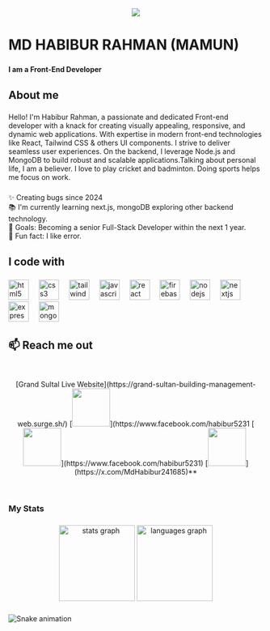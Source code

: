 <div align="center">
  <img  src="https://i.ibb.co.com/8X0yPjr/White-Minimalist-Corporate-Personal-Profile-Linked-In-Banner.png"  />
</div>

###

<h1 align="left">MD HABIBUR RAHMAN (MAMUN)</h1>

###

<h4 align="left">I am a Front-End Developer</h4>

###

<h2 align="left">About me</h2>

###

<p align="left">Hello! I'm Habibur Rahman, a passionate and dedicated Front-end developer with a knack for creating visually appealing, responsive, and dynamic web applications. With expertise in modern front-end technologies like React, Tailwind CSS & others UI components. I strive to deliver seamless user experiences. On the backend, I leverage Node.js and MongoDB to build robust and scalable applications.Talking about personal life, I am a believer. I love to play cricket and badminton. Doing sports helps me focus on work.</p>

###

<p align="left">✨ Creating bugs since 2024<br>📚 I'm currently learning  next.js, mongoDB exploring other backend technology.<br>🎯 Goals:  Becoming a senior Full-Stack Developer within the next 1 year.<br>🎲 Fun fact: I like error.</p>

###

<h2 align="left">I code with</h2>

###

<div align="left">
  <img src="https://skillicons.dev/icons?i=html" height="40" alt="html5 logo"  />
  <img width="12" />
  <img src="https://skillicons.dev/icons?i=css" height="40" alt="css3 logo"  />
  <img width="12" />
  <img src="https://skillicons.dev/icons?i=tailwind" height="40" alt="tailwindcss logo"  />
  <img width="12" />
  <img src="https://skillicons.dev/icons?i=js" height="40" alt="javascript logo"  />
  <img width="12" />
  <img src="https://cdn.jsdelivr.net/gh/devicons/devicon/icons/react/react-original-wordmark.svg" height="40" alt="react logo"  />
  <img width="12" />
  <img src="https://cdn.jsdelivr.net/gh/devicons/devicon/icons/firebase/firebase-plain-wordmark.svg" height="40" alt="firebase logo"  />
  <img width="12" />
  <img src="https://cdn.jsdelivr.net/gh/devicons/devicon/icons/nodejs/nodejs-original-wordmark.svg" height="40" alt="nodejs logo"  />
  <img width="12" />
  <img src="https://skillicons.dev/icons?i=nextjs" height="40" alt="nextjs logo"  />
  <img width="12" />
  <img src="https://skillicons.dev/icons?i=express" height="40" alt="express logo"  />
  <img width="12" />
  <img src="https://cdn.jsdelivr.net/gh/devicons/devicon/icons/mongodb/mongodb-plain-wordmark.svg" height="40" alt="mongodb logo"  />
</div>

###

## :mailbox: Reach me out

<br />

<p align="center">
  [Grand Sultal Live Website](https://grand-sultan-building-management-web.surge.sh/)
[<img height="75" src='https://i.ibb.co.com/d46WvccQ/Linkedin.png'/>](https://www.facebook.com/habibur5231
[<img height="75" src="https://github.com/mir-hussain/mir-hussain/blob/main/images/icons/Facebook.png"/>](https://www.facebook.com/habibur5231)
[<img height="75" src="https://github.com/mir-hussain/mir-hussain/blob/main/images/icons/Twitter.png"/>](https://x.com/MdHabibur241685)**</p>

<br />

###

<h3 align="left">My Stats</h3>

###

<div align="center">
  <img src="https://github-readme-stats.vercel.app/api?username=habibur5313&hide_title=false&hide_rank=false&show_icons=true&include_all_commits=true&count_private=true&disable_animations=false&theme=dracula&locale=en&hide_border=false&order=1" height="150" alt="stats graph"  />
  <img src="https://github-readme-stats.vercel.app/api/top-langs?username=habibur5313&locale=en&hide_title=false&layout=compact&card_width=320&langs_count=5&theme=dracula&hide_border=false&order=2" height="150" alt="languages graph"  />
</div>

###

<img src="https://raw.githubusercontent.com/habibur5313/habibur5313/output/snake.svg" alt="Snake animation" />

###
